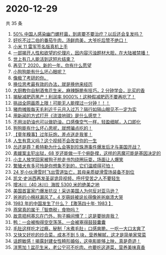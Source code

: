 # 2020-12-29

共 35 条

<!-- BEGIN -->
<!-- 最后更新时间 Tue Dec 29 2020 23:11:51 GMT+0800 (CST) -->

1. [50%
   中国人感染幽门螺杆菌，到底要不要治疗？以后还会复发吗？](https://www.zhihu.com/zvideo/1327203493397442560)
2. [好吃不过二伯的番茄牛肉，汤鲜肉美，大爷吃后赞不绝口！](https://www.zhihu.com/zvideo/1327297069954691072)
3. [小米 11 雷军签名版真机上手](https://www.zhihu.com/zvideo/1327005625805479936)
4. [一部揭开人性和欲望的伦理片，因内容污浊题材大胆，在大陆被禁播！](https://www.zhihu.com/zvideo/1326636926485405696)
5. [世上有几人能活到这短片结束？](https://www.zhihu.com/zvideo/1326133888490663936)
6. [再见了 2020，新的一年，你有什么愿望](https://www.zhihu.com/zvideo/1327362966057369600)
7. [小狗狗能有什么坏心眼呢？](https://www.zhihu.com/zvideo/1326851618650497024)
8. [像极了考研的你。](https://www.zhihu.com/zvideo/1326579724336947200)
9. [换位思考最有效的办法，就是换他来经历](https://www.zhihu.com/zvideo/1327279582059962368)
10. [大厨教你自制酒鬼花生米，麻辣酥脆有技巧，2
    分钟学会，比买的香](https://www.zhihu.com/zvideo/1327288123957645312)
11. [揭秘减肥药黑产！利润率
    9000%！这种假减肥药不要再吃了！](https://www.zhihu.com/zvideo/1327303527295479808)
12. [挑战全网画质上限！可能无人能撑过一分钟！！！](https://www.zhihu.com/zvideo/1326853910472810496)
13. [猪肉摊贩每天毛利近千元月入过万？隔行如隔山眼见不一定为实](https://www.zhihu.com/zvideo/1327222736625295360)
14. [用新闻的方式打开《流浪地球》是什么感觉？](https://www.zhihu.com/zvideo/1326274176219865088)
15. [不用淡奶油也可以做奶油，口感像空气一样，轻盈细腻，入口即化](https://www.zhihu.com/zvideo/1326652624054415360)
16. [狗狗能有什么坏心思呢，就想骗点吃的！](https://www.zhihu.com/zvideo/1327204314125946880)
17. [【童年糗事】过年玩炮，差点送走我爹！](https://www.zhihu.com/zvideo/1326590266677915648)
18. [人生有意义吗？这个视频不会改变你的一生](https://www.zhihu.com/zvideo/1325857505390350336)
19. [怂还是莽？希特勒为什么会等到珍珠港事件爆发后才与美国开战？](https://www.zhihu.com/zvideo/1327194363382779904)
20. [素媛案主犯出狱，68
    岁还能做一千个俯卧撑，这样的恶魔可能是基因决定的](https://www.zhihu.com/zvideo/1326975331027369984)
21. [小主人放学回家被狗子抢走书包绕圈玩耍，场面让人爆笑](https://www.zhihu.com/zvideo/1325504998907224064)
22. [繁殖犬有多可怜是你想象不到的，它们温顺得可怕！](https://www.zhihu.com/zvideo/1325370876812591104)
23. [24
    岁小伙滑雪时飞出雪道坠亡，其母亲质疑滑雪场装备不到位](https://www.zhihu.com/zvideo/1326884150729334784)
24. [凯文·史派西再发圣诞诡异视频，呼吁受苦之人不要轻生](https://www.zhihu.com/zvideo/1325745925386559488)
25. [增冰川（40 冰川）海拔 5300 米的绝美之地](https://www.zhihu.com/zvideo/1326917905829556224)
26. [美国首富家门爆发抗议！采访美国人为何反对亚马逊？](https://www.zhihu.com/zvideo/1326852549392494592)
27. [爸爸的小棉袄漏风了，4
    岁萌娃被说长得像爸爸崩溃大哭](https://www.zhihu.com/zvideo/1326958921554898944)
28. [1983 年的中国发生了什么？【激荡四十年· 1983
    】](https://www.zhihu.com/zvideo/1325047935609442304)
29. [燕窝真的属于「智商税」食物吗？](https://www.zhihu.com/zvideo/1326444428416847872)
30. [故意把柯基忘在门外，狗子瞬间懵了：这是要抛弃我？](https://www.zhihu.com/zvideo/1326558317318090752)
31. [鸭：一会被掏得空空荡荡，一会被塞得鼓鼓囊囊](https://www.zhihu.com/zvideo/1326851956627988480)
32. [毛肚这样吃才过瘾，秘制「水煮毛肚」口感爽脆，一吃一大口太爽了](https://www.zhihu.com/zvideo/1326099910144557056)
33. [又快又好吃的炒合菜，成本不到 5
    块，营养解腻，这才是简单家常菜](https://www.zhihu.com/zvideo/1326925546539372544)
34. [话题敏感！揭露封建女性畸形婚俗，这电影能够上映，真是奇迹！](https://www.zhihu.com/zvideo/1326956121996156928)
35. [洋葱加 1
    盆花生米，老公宁可不吃肉，也要吃这道菜，营养美味真香](https://www.zhihu.com/zvideo/1325490492634226688)

<!-- END -->
